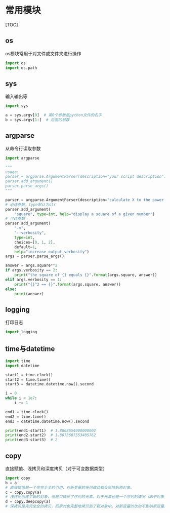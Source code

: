 # 常用模块

[TOC]

## os

os模块常用于对文件或文件夹进行操作

```python
import os
import os.path

```

## sys

输入输出等

```python
import sys

a = sys.argv[0]  # 第0个参数是python文件的名字
b = sys.argv[1:]  # 后面的参数

```



## argparse

从命令行读取参数

```python
import argparse

"""
usage:
parser = argparse.ArgumentParser(description="your script description")
parser.add_argument()
parser.parse_args()
"""

parser = argparse.ArgumentParser(description="calculate X to the power of Y")
# 必选参数，type默认为str
parser.add_argument(
    "square", type=int, help="display a square of a given number")
# 可选参数
parser.add_argument(
    "-v",
    "--verbosity",
    type=int,
    choices=[0, 1, 2],
    default=1,
    help="increase output verbosity")
args = parser.parse_args()

answer = args.square**2
if args.verbosity == 2:
    print("the square of {} equals {}".format(args.square, answer))
elif args.verbosity == 1:
    print("{}^2 == {}".format(args.square, answer))
else:
    print(answer)
```



## logging

打印日志

```python
import logging
```



## time与datetime

```python
import time
import datetime

start1 = time.clock()
start2 = time.time()
start3 = datetime.datetime.now().second

i = 0
while i < 1e7:
    i += 1

end1 = time.clock()
end2 = time.time()
end3 = datetime.datetime.now().second

print(end1-start1)  # 1.8068654000000002
print(end2-start2)  # 1.8073687553405762
print(end3-start3)  # 2
```



## copy

直接赋值、浅拷贝和深度拷贝（对于可变数据类型）

```python
import copy
b = a
# 直接赋值是一个完完全全的引用，对新变量的任何改动都会影响到原对象。
c = copy.copy(a)
# 浅拷贝创建了新的对象，但是只拷贝了序列的元素，对于元素也是一个序列的情况（即子对象），只复制了对这个序列的引用！如 a[0] = [1, 2] 是一个列表，则相当于 c[0] = a[0]。
d = copy.deepcopy(a)
# 深拷贝是完完全全的拷贝，把原对象完整地拷贝到了新对象中。对新变量的改动不影响原变量。
```



